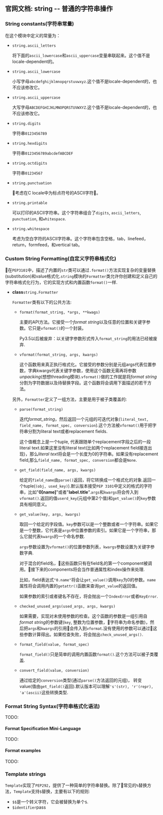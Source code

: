 ## 官网文档: string -- 普通的字符串操作

### String constants(字符串常量)

在这个模块中定义的常量为：

- `string.ascii_letters`

    将下面的`ascii_lowercase`和`ascii_uppercase`变量串联起来。这个值不是locale-dependent的。

- `string.ascii_lowercase`

    小写字母`abcdefghijklmnopqrstuvwxyz`.这个值不是locale-dependent的，也不应该修改它。

- `string.ascii_uppercase`

    大写字母`ABCDEFGHIJKLMNOPQRSTUVWXYZ`.这个值不是locale-dependent的，也不应该修改它。

- `string.digits`

    字符串`0123456789`

- `string.hexdigits`

    字符串`0123456789abcdefABCDEF`

- `string.octdigits`

    字符串`01234567`

- `string.punctuation`

    考虑在C locale中为标点符号的ASCII字符。

- `string.printable`

    可以打印的ASCII字符串。这个字符串组合了`digits`, `ascii_letters`, `punctuation`, 和`whitespace`.

- `string.whitespace`

    考虑为空白字符的ASCII字符串。这个字符串包含空格，tab，linefeed，return，formfeed，和vertical tab。

### Custom String Formatting(自定义字符串格式化)

在`PEP3101`中，描述了内置的`str`类可以通过`.format()`方法实现复杂的变量替换(substitution)和value格式化.`string`模块的`Formatter`类允许你创建和定义自己的字符串格式化行为，它的实现方式和内置函数`format()`一样.

- **class**`string.Formatter`

    `Formatter`类有以下的公共方法:

    - `format(format_string, *args, **kwags)`

        主要的API方法。它接受一个*format string*以及任意的位置和关键字参数。它只是`vformat()`的一个封装。

        Py3.5以后被废弃：以关键字参数形式传入`format_string`的用法已经被废弃.

    - `vformat(format_string, args, kwargs)`

        这个函数用来真正执行格式化。它接受的参数分别是元组args代表位置参数，字典kwargs代表关键字参数，使用这个函数无需再将参数*unpacking*(想想threading模块).`vformat()`做的工作就是将*format string*分割为字符数据以及待替换字段。这个函数将会调用下面描述的若干方法。

    另外，`Formatter`定义了一组方法，主要是用于被子类覆盖的:

    - `parse(format_string)`

        迭代*format_string*，然后返回一个元组的可迭代对象(`literal_text, field_name, format_spec, conversion`).这个方法被`vformat()`用于把字符串分割为literal text或者replacement fields.

        这个值概念上是一个tuple, 代表跟随单个replacement字段之后的一段literal text.如果这里没有literal text(比如两个replacement field接连出现)，那么*literal text*将会是一个长度为0的字符串。如果没有replacement field,那么`field_name, format_spec, conversion`都会是`None`.

    - `get_field(field_name, args, kwargs)`

        给定的`field_name`由`parse()`返回，将它转换成一个格式化的对象.返回一个tuple(`(obj, used_key)`).默认版本接受`PEP 3101`中定义的格式的字符串，比如"**0[name]**"或者"**label.title**".`args`和`kwargs`将会传入到`vformat()`.返回的值`userd_key`(元组中第2个值)和`get_value()`的`key`参数具有相同意义。

    - `get_value(key, args, kwargs)`

        取回一个给定的字段值。`key`参数可以是一个整数或者一个字符串。如果它是一个整数，它代表是`args`中位置参数的索引。如果它是一个字符串，那么它就代表`kwargs`的一个命名参数.

        `args`参数设置为`vformat()`的位置参数列表，`kwargs`参数设置为关键字参数字典.

        对于混合的field名，这些函数只有在field名的第一个component被调用。接下来的components将会当作普通属性和index操作来处理.

        比如，field表达式`"0.name"`将会让`get_value()`调用`key`为0的参数。`name`属性将会调用内置的`getattr()`函数来查询`get_value`的返回值。

        如果参数的索引或者键名不存在，将会抛出一个`IndexError`或者`KeyError`.

    - `checked_unused_args(used_args, args, kwargs)`

        如果需要，实现对未使用参数的检查。这个函数的参数是一组引用自*format string*的参数键(`key`, 整数为位置参数，字符串为命名参数)，然后把`args`和`kwargs`的引用会传入到`vformat`.没有使用的参数可以通过这些参数计算得出。如果检查失败，将会抛出`check_unused_args()`.

    - `format_field(value, format_spec)`

        `format_field()`只是简单的调用内置函数`format()`.这个方法可以被子类覆盖.

    - `convert_field(value, conversion)`

        通过给定的`conversion`类型(通过`parse()`方法返回的元组)， 转变value(值由`get_field()`返回).默认版本可以理解`'s'(str), 'r'(repr), 'a'(ascii)`这些转换类型.


### Format String Syntax(字符串格式化语法)

TODO:

#### Format Specification Mini-Language

TODO:

#### Format examples

TODO:

### Template strings

`Template`实现了`PEP292`，提供了一种简单的字符串替换。除了常见的`%`替换方法，`Template`支持`$`替换，主要有以下的规则:

- `$$`是一个转义字符，它会被替换为单个`$`.
- `$identifier`pass

